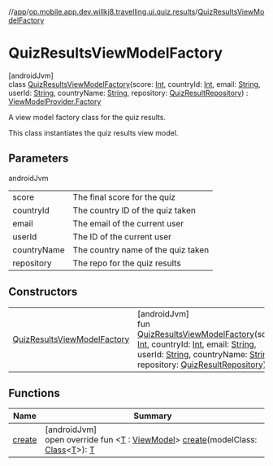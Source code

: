 //[app](../../../index.md)/[op.mobile.app.dev.willkj8.travelling.ui.quiz.results](../index.md)/[QuizResultsViewModelFactory](index.md)

# QuizResultsViewModelFactory

[androidJvm]\
class [QuizResultsViewModelFactory](index.md)(score: [Int](https://kotlinlang.org/api/latest/jvm/stdlib/kotlin/-int/index.html), countryId: [Int](https://kotlinlang.org/api/latest/jvm/stdlib/kotlin/-int/index.html), email: [String](https://kotlinlang.org/api/latest/jvm/stdlib/kotlin/-string/index.html), userId: [String](https://kotlinlang.org/api/latest/jvm/stdlib/kotlin/-string/index.html), countryName: [String](https://kotlinlang.org/api/latest/jvm/stdlib/kotlin/-string/index.html), repository: [QuizResultRepository](../../op.mobile.app.dev.willkj8.travelling.repository/-quiz-result-repository/index.md)) : [ViewModelProvider.Factory](https://developer.android.com/reference/kotlin/androidx/lifecycle/ViewModelProvider.Factory.html)

A view model factory class for the quiz results.

This class instantiates the quiz results view model.

## Parameters

androidJvm

| | |
|---|---|
| score | The final score for the quiz |
| countryId | The country ID of the quiz taken |
| email | The email of the current user |
| userId | The ID of the current user |
| countryName | The country name of the quiz taken |
| repository | The repo for the quiz results |

## Constructors

| | |
|---|---|
| [QuizResultsViewModelFactory](-quiz-results-view-model-factory.md) | [androidJvm]<br>fun [QuizResultsViewModelFactory](-quiz-results-view-model-factory.md)(score: [Int](https://kotlinlang.org/api/latest/jvm/stdlib/kotlin/-int/index.html), countryId: [Int](https://kotlinlang.org/api/latest/jvm/stdlib/kotlin/-int/index.html), email: [String](https://kotlinlang.org/api/latest/jvm/stdlib/kotlin/-string/index.html), userId: [String](https://kotlinlang.org/api/latest/jvm/stdlib/kotlin/-string/index.html), countryName: [String](https://kotlinlang.org/api/latest/jvm/stdlib/kotlin/-string/index.html), repository: [QuizResultRepository](../../op.mobile.app.dev.willkj8.travelling.repository/-quiz-result-repository/index.md)) |

## Functions

| Name | Summary |
|---|---|
| [create](create.md) | [androidJvm]<br>open override fun &lt;[T](create.md) : [ViewModel](https://developer.android.com/reference/kotlin/androidx/lifecycle/ViewModel.html)&gt; [create](create.md)(modelClass: [Class](https://developer.android.com/reference/kotlin/java/lang/Class.html)&lt;[T](create.md)&gt;): [T](create.md) |
